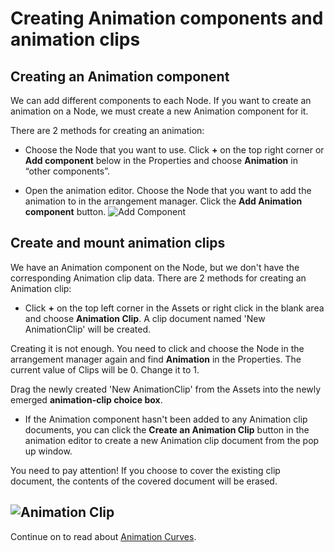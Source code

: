 # Creating Animation components and animation clips

## Creating an Animation component

We can add different components to each Node. If you want to create an animation
on a Node, we must create a new Animation component for it.

There are 2 methods for creating an animation:

 - Choose the Node that you want to use. Click __+__ on the top right corner or
__Add component__ below in the Properties and choose __Animation__ in “other components”.

 - Open the animation editor. Choose the Node that you want to add the animation to in the arrangement manager. Click the __Add Animation component__ button.
![Add Component](animation-clip/add-component.png)

## Create and mount animation clips

We have an Animation component on the Node, but we don't have the corresponding Animation clip data. There are 2 methods for creating an Animation clip:

 - Click __+__ on the top left corner in the Assets or right click in the blank area and choose __Animation Clip__. A clip document named 'New AnimationClip' will be created.

Creating it is not enough. You need to   click and choose the Node in the arrangement manager again and find __Animation__ in the Properties. The current value of Clips  will be 0. Change it to 1.

Drag the newly created 'New AnimationClip' from the Assets into the newly emerged __animation-clip choice box__.

 - If the Animation component hasn't been added to any Animation clip documents, you can click the __Create an Animation Clip__ button in the animation editor to create a new Animation clip document from the pop up window.

You need to pay attention! If you choose to cover the existing clip document, the contents of the covered document will be erased.

![Animation Clip](animation-clip/add-clip.png)
---

Continue on to read about [Animation Curves](animation-curve.md).
